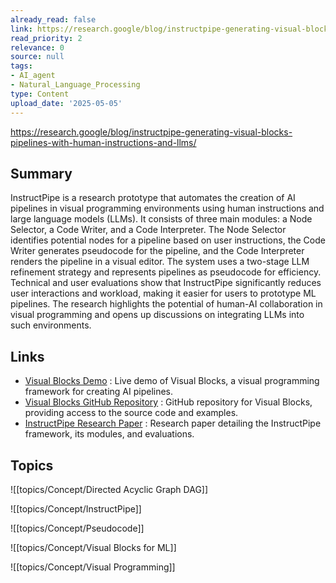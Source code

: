 ```yaml
---
already_read: false
link: https://research.google/blog/instructpipe-generating-visual-blocks-pipelines-with-human-instructions-and-llms/
read_priority: 2
relevance: 0
source: null
tags:
- AI_agent
- Natural_Language_Processing
type: Content
upload_date: '2025-05-05'
---
```


https://research.google/blog/instructpipe-generating-visual-blocks-pipelines-with-human-instructions-and-llms/
## Summary

InstructPipe is a research prototype that automates the creation of AI pipelines in visual programming environments using human instructions and large language models (LLMs). It consists of three main modules: a Node Selector, a Code Writer, and a Code Interpreter. The Node Selector identifies potential nodes for a pipeline based on user instructions, the Code Writer generates pseudocode for the pipeline, and the Code Interpreter renders the pipeline in a visual editor. The system uses a two-stage LLM refinement strategy and represents pipelines as pseudocode for efficiency. Technical and user evaluations show that InstructPipe significantly reduces user interactions and workload, making it easier for users to prototype ML pipelines. The research highlights the potential of human-AI collaboration in visual programming and opens up discussions on integrating LLMs into such environments.
## Links

- [Visual Blocks Demo](https://visualblocks.withgoogle.com/#/demo) : Live demo of Visual Blocks, a visual programming framework for creating AI pipelines.
- [Visual Blocks GitHub Repository](https://github.com/google/visualblocks) : GitHub repository for Visual Blocks, providing access to the source code and examples.
- [InstructPipe Research Paper](https://research.google/pubs/instructpipe-building-visual-programming-pipelines-with-human-instructions/) : Research paper detailing the InstructPipe framework, its modules, and evaluations.

## Topics

![[topics/Concept/Directed Acyclic Graph DAG]]

![[topics/Concept/InstructPipe]]

![[topics/Concept/Pseudocode]]

![[topics/Concept/Visual Blocks for ML]]

![[topics/Concept/Visual Programming]]
